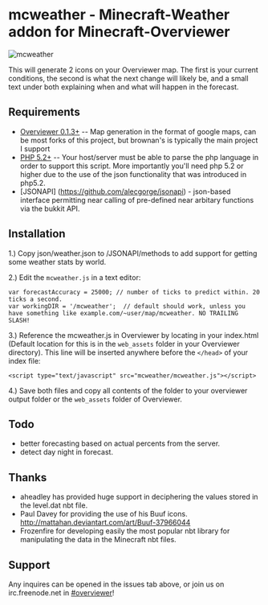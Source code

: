 mcweather - Minecraft-Weather addon for Minecraft-Overviewer
=============

![mcweather](http://i.imgur.com/z1KMh.png)

This will generate 2 icons on your Overviewer map. The first is your current conditions, the second is what the next change will likely be, and a small text under both explaining when and what will happen in the forecast.

Requirements
-------

* [Overviewer 0.1.3+](https://github.com/brownan/Minecraft-Overviewer) -- Map generation in the format of google maps, can be most forks of this project, but brownan's is typically the main project I support
* [PHP 5.2+](http://php.net/) -- Your host/server must be able to parse the php language in order to support this script. More importantly you'll need php 5.2 or higher due to the use of the json functionality that was introduced in php5.2.
* [JSONAPI] (https://github.com/alecgorge/jsonapi) - json-based interface permitting near calling of pre-defined near arbitary functions via the bukkit API.

Installation
-------

1.) Copy json/weather.json to <plugins>/JSONAPI/methods to add support for getting some weather stats by world.

2.) Edit the `mcweather.js` in a text editor:
    
    var forecastAccuracy = 25000; // number of ticks to predict within. 20 ticks a second.
    var workingDIR = '/mcweather';  // default should work, unless you have something like example.com/~user/map/mcweather. NO TRAILING SLASH!
    
3.) Reference the mcweather.js in Overviewer by locating in your index.html (Default location for this is in the `web_assets` folder in your Overviewer directory). This line will be inserted anywhere before the `</head>` of your index file:

    <script type="text/javascript" src="mcweather/mcweather.js"></script>

4.) Save both files and copy all contents of the folder to your overviewer output folder or the `web_assets` folder of Overviewer.
    
Todo
-------

- better forecasting based on actual percents from the server.
- detect day night in forecast.

Thanks
-------

- aheadley has provided huge support in deciphering the values stored in the level.dat nbt file.
- Paul Davey for providing the use of his Buuf icons. http://mattahan.deviantart.com/art/Buuf-37966044
- Frozenfire for developing easily the most popular nbt library for manipulating the data in the Minecraft nbt files.

Support
-------

Any inquires can be opened in the issues tab above, or join us on irc.freenode.net in [#overviewer](http://webchat.freenode.net?channels=overviewer)!
